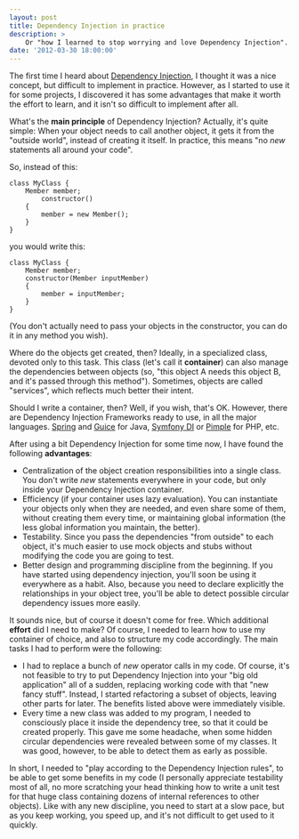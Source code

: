 ```yaml
---
layout: post
title: Dependency Injection in practice
description: >
    Or "how I learned to stop worrying and love Dependency Injection".
date: '2012-03-30 18:00:00'
---
```


The first time I heard about [Dependency Injection](http://en.wikipedia.org/wiki/Dependency_Injection), I thought it was a nice concept, but difficult to implement in practice. However, as I started to use it for some projects, I discovered it has some advantages that make it worth the effort to learn, and it isn't so difficult to implement after all.

What's the __main principle__ of Dependency Injection? Actually, it's quite simple: When your object needs to call another object, it gets it from the "outside world", instead of creating it itself. In practice, this means "no _new_ statements all around your code".

So, instead of this:

    class MyClass {
        Member member;
            constructor()
        {
            member = new Member();
        }
    }

you would write this:

    class MyClass {
        Member member;
        constructor(Member inputMember)
        {
            member = inputMember;
        }
    }

(You don't actually need to pass your objects in the constructor, you can do it in any method you wish). 

Where do the objects get created, then? Ideally, in a specialized class, devoted only to this task. This class (let's call it __container__) can also manage the dependencies between objects (so, "this object A needs this object B, and it's passed through this method"). Sometimes, objects are called "services", which reflects much better their intent.

Should I write a container, then? Well, if you wish, that's OK. However, there are Dependency Injection Frameworks ready to use, in all the major languages. [Spring](http://www.springsource.com/developer/spring) and [Guice](http://code.google.com/p/google-guice/) for Java, [Symfony DI](http://symfony.com/doc/current/components/dependency_injection.html) or [Pimple](https://github.com/silexphp/Pimple) for PHP, etc.

After using a bit Dependency Injection for some time now, I have found the following __advantages__:

- Centralization of the object creation responsibilities into a single class. You don't write _new_ statements everywhere in your code, but only inside your Dependency Injection container.
- Efficiency (if your container uses lazy evaluation). You can instantiate your objects only when they are needed, and even share some of them, without creating them every time, or maintaining global information (the less global information you maintain, the better).
- Testability. Since you pass the dependencies "from outside" to each object, it's much easier to use mock objects and stubs without modifying the code you are going to test.
- Better design and programming discipline from the beginning. If you have started using dependency injection, you'll soon be using it everywhere as a habit. Also, because you need to declare explicitly the relationships in your object tree, you'll be able to detect possible circular dependency issues more easily.

It sounds nice, but of course it doesn't come for free. Which additional __effort__ did I need to make? Of course, I needed to learn how to use my container of choice, and also to structure my code accordingly. The main tasks I had to perform were the following:

- I had to replace a bunch of _new_ operator calls in my code. Of course, it's not feasible to try to put Dependency Injection into your "big old application" all of a sudden, replacing working code with that "new fancy stuff". Instead, I started refactoring a subset of objects, leaving other parts for later. The benefits listed above were immediately visible.
- Every time a new class was added to my program, I needed to consciously place it inside the dependency tree, so that it could be created properly. This gave me some headache, when some hidden circular dependencies were revealed between some of my classes. It was good, however, to be able to detect them as early as possible.

In short, I needed to "play according to the Dependency Injection rules", to be able to get some benefits in my code (I personally appreciate testability most of all, no more scratching your head thinking how to write a unit test for that huge class containing dozens of internal references to other objects). Like with any new discipline, you need to start at a slow pace, but as you keep working, you speed up, and it's not difficult to get used to it quickly.

